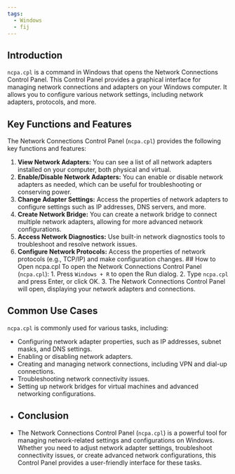 ```yaml
---
tags:
  - Windows
  - fij
---
```

## Introduction 
`ncpa.cpl` is a command in Windows that opens the Network Connections Control Panel. This Control Panel provides a graphical interface for managing network connections and adapters on your Windows computer. It allows you to configure various network settings, including network adapters, protocols, and more. 
## Key Functions and Features 
The Network Connections Control Panel (`ncpa.cpl`) provides the following key functions and features: 
1. **View Network Adapters:** You can see a list of all network adapters installed on your computer, both physical and virtual. 
2. **Enable/Disable Network Adapters:** You can enable or disable network adapters as needed, which can be useful for troubleshooting or conserving power. 
3. **Change Adapter Settings:** Access the properties of network adapters to configure settings such as IP addresses, DNS servers, and more. 
4. **Create Network Bridge:** You can create a network bridge to connect multiple network adapters, allowing for more advanced network configurations. 
5. **Access Network Diagnostics:** Use built-in network diagnostics tools to troubleshoot and resolve network issues. 
6. **Configure Network Protocols:** Access the properties of network protocols (e.g., TCP/IP) and make configuration changes. ## How to Open ncpa.cpl To open the Network Connections Control Panel (`ncpa.cpl`): 1. Press `Windows + R` to open the Run dialog. 2. Type `ncpa.cpl` and press Enter, or click OK. 3. The Network Connections Control Panel will open, displaying your network adapters and connections. 
## Common Use Cases 
`ncpa.cpl` is commonly used for various tasks, including: 
- Configuring network adapter properties, such as IP addresses, subnet masks, and DNS settings. 
- Enabling or disabling network adapters.
- Creating and managing network connections, including VPN and dial-up connections. 
- Troubleshooting network connectivity issues. 
- Setting up network bridges for virtual machines and advanced networking configurations. 
- ## Conclusion 
- The Network Connections Control Panel (`ncpa.cpl`) is a powerful tool for managing network-related settings and configurations on Windows. Whether you need to adjust network adapter settings, troubleshoot connectivity issues, or create advanced network configurations, this Control Panel provides a user-friendly interface for these tasks.